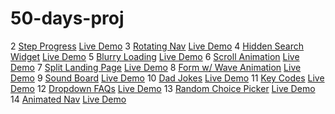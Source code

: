 # 50-days-proj
<tr>
  <th>2</th>
  <th><a href="https://github.com/Heracles404/50-days-proj/tree/main/day-2-steps-stages">Step Progress</a></th>
  <th><a href="https://heracles404.github.io/50-days-proj/day-2-steps-stages">Live Demo</a></th>
</tr>

<tr>
  <th>3</th>
  <th><a href="https://github.com/Heracles404/50-days-proj/tree/main/day-3-rotating-nav">Rotating Nav</a></th>
  <th><a href="https://heracles404.github.io/50-days-proj/day-3-rotating-nav">Live Demo</a></th>
</tr>

<tr>
  <th>4</th>
  <th><a href="https://github.com/Heracles404/50-days-proj/tree/main/day-4-hidden-search-widget">Hidden Search Widget</a></th>
  <th><a href="https://heracles404.github.io/50-days-proj/day-4-hidden-search-widget">Live Demo</a></th>
</tr>

<tr>
  <th>5</th>
  <th><a href="https://github.com/Heracles404/50-days-proj/tree/main/day-5-blurry-loading">Blurry Loading</a></th>
  <th><a href="https://heracles404.github.io/50-days-proj/day-5-blurry-loading">Live Demo</a></th>
</tr>

<tr>
  <th>6</th>
  <th><a href="https://github.com/Heracles404/50-days-proj/tree/main/day-6-scroll-animation">Scroll Animation</a></th>
  <th><a href="https://heracles404.github.io/50-days-proj/day-6-scroll-animation">Live Demo</a></th>
</tr>

<tr>
  <th>7</th>
  <th><a href="https://github.com/Heracles404/50-days-proj/tree/main/day-7-split-landing-page">Split Landing Page</a></th>
  <th><a href="https://heracles404.github.io/50-days-proj/day-7-split-landing-page">Live Demo</a></th>
</tr>

<tr>
  <th>8</th>
  <th><a href="https://github.com/Heracles404/50-days-proj/tree/main/day-8-form-wave-animation">Form w/ Wave Animation</a></th>
  <th><a href="https://heracles404.github.io/50-days-proj/day-8-form-wave-animation">Live Demo</a></th>
</tr>

<tr>
  <th>9</th>
  <th><a href="https://github.com/Heracles404/50-days-proj/tree/main/day-9-sound-board">Sound Board</a></th>
  <th><a href="https://heracles404.github.io/50-days-proj/day-9-sound-board">Live Demo</a></th>
</tr>

<tr>
  <th>10</th>
  <th><a href="https://github.com/Heracles404/50-days-proj/tree/main/day-10-dad-jokes">Dad Jokes</a></th>
  <th><a href="https://heracles404.github.io/50-days-proj/day-10-dad-jokes">Live Demo</a></th>
</tr>

<tr>
  <th>11</th>
  <th><a href="https://github.com/Heracles404/50-days-proj/tree/main/day-11-key-codes">Key Codes</a></th>
  <th><a href="https://heracles404.github.io/50-days-proj/day-11-key-codes">Live Demo</a></th>
</tr>

<tr>
  <th>12</th>
  <th><a href="https://github.com/Heracles404/50-days-proj/tree/main/day-12-FAQs">Dropdown FAQs</a></th>
  <th><a href="https://heracles404.github.io/50-days-proj/day-12-FAQs">Live Demo</a></th>
</tr>

<tr>
  <th>13</th>
  <th><a href="https://github.com/Heracles404/50-days-proj/tree/main/day-13-random-choice-picker">Random Choice Picker</a></th>
  <th><a href="https://heracles404.github.io/50-days-proj/day-13-random-choice-picker">Live Demo</a></th>
</tr>

<tr>
  <th>14</th>
  <th><a href="https://github.com/Heracles404/50-days-proj/tree/main/day-14-animated-nav">Animated Nav</a></th>
  <th><a href="https://heracles404.github.io/50-days-proj/day-14-animated-nav">Live Demo</a></th>
</tr>
